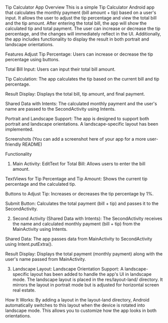 Tip Calculator App
Overview
This is a simple Tip Calculator Android app that calculates the monthly payment (bill amount + tip) based on a user's input. It allows the user to adjust the tip percentage and view the total bill and the tip amount. After entering the total bill, the app will show the calculated tip and total payment. The user can increase or decrease the tip percentage, and the changes will immediately reflect in the UI. Additionally, the app includes functionality to display the result in both portrait and landscape orientations.

Features
Adjust Tip Percentage: Users can increase or decrease the tip percentage using buttons.

Total Bill Input: Users can input their total bill amount.

Tip Calculation: The app calculates the tip based on the current bill and tip percentage.

Result Display: Displays the total bill, tip amount, and final payment.

Shared Data with Intents: The calculated monthly payment and the user's name are passed to the SecondActivity using Intents.

Portrait and Landscape Support: The app is designed to support both portrait and landscape orientations. A landscape-specific layout has been implemented.

Screenshots
(You can add a screenshot here of your app for a more user-friendly README)

Functionality
1. Main Activity:
EditText for Total Bill: Allows users to enter the bill amount.

TextViews for Tip Percentage and Tip Amount: Shows the current tip percentage and the calculated tip.

Buttons to Adjust Tip: Increases or decreases the tip percentage by 1%.

Submit Button: Calculates the total payment (bill + tip) and passes it to the SecondActivity.

2. Second Activity (Shared Data with Intents):
The SecondActivity receives the name and calculated monthly payment (bill + tip) from the MainActivity using Intents.

Shared Data: The app passes data from MainActivity to SecondActivity using Intent.putExtra().

Result Display: Displays the total payment (monthly payment) along with the user's name passed from MainActivity.

3. Landscape Layout:
Landscape Orientation Support: A landscape-specific layout has been added to handle the app's UI in landscape mode. The landscape layout is placed in the res/layout-land/ directory. It mirrors the layout in portrait mode but is adjusted for horizontal screen real estate.

How It Works: By adding a layout in the layout-land directory, Android automatically switches to this layout when the device is rotated into landscape mode. This allows you to customize how the app looks in both orientations.

